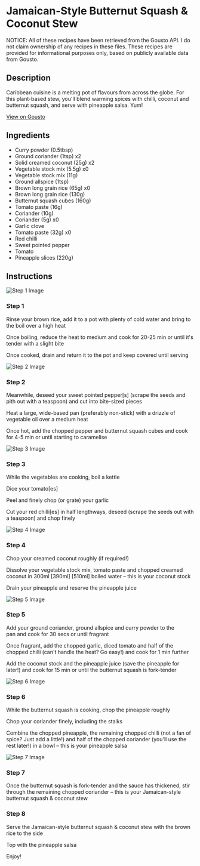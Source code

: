 # Jamaican-Style Butternut Squash & Coconut Stew

NOTICE: All of these recipes have been retrieved from the Gousto API. I do not claim ownership of any recipes in these files. These recipes are provided for informational purposes only, based on publicly available data from Gousto.

## Description

Caribbean cuisine is a melting pot of flavours from across the globe. For this plant-based stew, you'll blend warming spices with chilli, coconut and butternut squash, and serve with pineapple salsa. Yum!

[View on Gousto](https://www.gousto.co.uk/recipes/cookbook/jamaican-squash-coconut-stew)

## Ingredients

- Curry powder (0.5tbsp)
- Ground coriander (1tsp) x2
- Solid creamed coconut (25g) x2
- Vegetable stock mix (5.5g) x0
- Vegetable stock mix (11g)
- Ground allspice (1tsp)
- Brown long grain rice (65g) x0
- Brown long grain rice (130g)
- Butternut squash cubes (160g)
- Tomato paste (16g)
- Coriander (10g)
- Coriander (5g) x0
- Garlic clove
- Tomato paste (32g) x0
- Red chilli
- Sweet pointed pepper
- Tomato
- Pineapple slices (220g)

## Instructions

![Step 1 Image](https://production-media.gousto.co.uk/cms/recipe-step-image/1264.-step-1-correct-x200.jpg)

### Step 1

Rinse your brown rice, add it to a pot with plenty of cold water and bring to the boil over a high heat

Once boiling, reduce the heat to medium and cook for 20-25 min or until it's tender with a slight bite

Once cooked, drain and return it to the pot and keep covered until serving

![Step 2 Image](https://production-media.gousto.co.uk/cms/recipe-step-image/1264.-step-2-x200.jpg)

### Step 2

Meanwhile, deseed your sweet pointed pepper[s] (scrape the seeds and pith out with a teaspoon) and cut into bite-sized pieces

Heat a large, wide-based pan (preferably non-stick) with a drizzle of vegetable oil over a medium heat

Once hot, add the chopped pepper and butternut squash cubes and cook for 4-5 min or until starting to caramelise

![Step 3 Image](https://production-media.gousto.co.uk/cms/recipe-step-image/1264.-step-3-x200.jpg)

### Step 3

While the vegetables are cooking, boil a kettle

Dice your tomato[es]

Peel and finely chop (or grate) your garlic

Cut your red chilli[es] in half lengthways, deseed (scrape the seeds out with a teaspoon) and chop finely

![Step 4 Image](https://production-media.gousto.co.uk/cms/recipe-step-image/1264.-step-4-x200.jpg)

### Step 4

Chop your creamed coconut roughly (if required!)

Dissolve your vegetable stock mix, tomato paste and chopped creamed coconut in 300ml <span class="text-purple">[390ml]</span> <span class="text-danger">[510ml]</span> boiled water – this is your coconut stock

Drain your pineapple and reserve the pineapple juice

![Step 5 Image](https://production-media.gousto.co.uk/cms/recipe-step-image/1264.-step-5-x200.jpg)

### Step 5

Add your ground coriander, ground allspice and curry powder to the pan and cook for 30 secs or until fragrant

Once fragrant, add the chopped garlic, diced tomato and half of the chopped chilli (can't handle the heat? Go easy!) and cook for 1 min further

Add the coconut stock and the pineapple juice (save the pineapple for later!) and cook for 15 min or until the butternut squash is fork-tender

![Step 6 Image](https://production-media.gousto.co.uk/cms/recipe-step-image/1264.-step-6-x200.jpg)

### Step 6

While the butternut squash is cooking, chop the pineapple roughly

Chop your coriander finely, including the stalks

Combine the chopped pineapple, the remaining chopped chilli (not a fan of spice? Just add a little!) and half of the chopped coriander (you'll use the rest later!) in a bowl – this is your pineapple salsa

![Step 7 Image](https://production-media.gousto.co.uk/cms/recipe-step-image/1264.-step-7-x200.jpg)

### Step 7

Once the butternut squash is fork-tender and the sauce has thickened, stir through the remaining chopped coriander – this is your Jamaican-style butternut squash & coconut stew

### Step 8

Serve the Jamaican-style butternut squash & coconut stew with the brown rice to the side

Top with the pineapple salsa

Enjoy!

